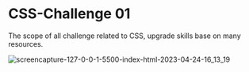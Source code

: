 # CSS-Challenge 01
The scope of all challenge related to CSS, upgrade skills base on many resources.

![screencapture-127-0-0-1-5500-index-html-2023-04-24-16_13_19](https://user-images.githubusercontent.com/74672026/233953179-84f8f056-dbc7-413a-a4e7-dc7c85053d29.png)


